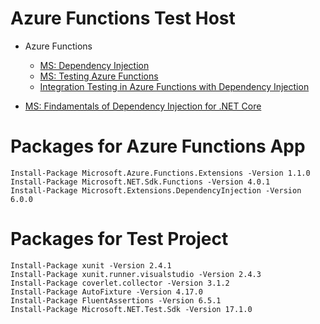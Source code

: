 # Azure Functions Test Host

* Azure Functions
  * [MS: Dependency Injection](https://docs.microsoft.com/en-us/azure/azure-functions/functions-dotnet-dependency-injection)
  * [MS: Testing Azure Functions](https://docs.microsoft.com/en-us/azure/azure-functions/functions-test-a-function)
  * [Integration Testing in Azure Functions with Dependency Injection](https://saebamini.com/integration-testing-in-azure-functions-with-dependency-injection/)

* [MS: Findamentals of Dependency Injection for .NET Core](https://docs.microsoft.com/en-us/aspnet/core/fundamentals/dependency-injection?view=aspnetcore-6.0)

# Packages for Azure Functions App

```
Install-Package Microsoft.Azure.Functions.Extensions -Version 1.1.0
Install-Package Microsoft.NET.Sdk.Functions -Version 4.0.1
Install-Package Microsoft.Extensions.DependencyInjection -Version 6.0.0

```

# Packages for Test Project
```
Install-Package xunit -Version 2.4.1
Install-Package xunit.runner.visualstudio -Version 2.4.3
Install-Package coverlet.collector -Version 3.1.2
Install-Package AutoFixture -Version 4.17.0
Install-Package FluentAssertions -Version 6.5.1
Install-Package Microsoft.NET.Test.Sdk -Version 17.1.0

```